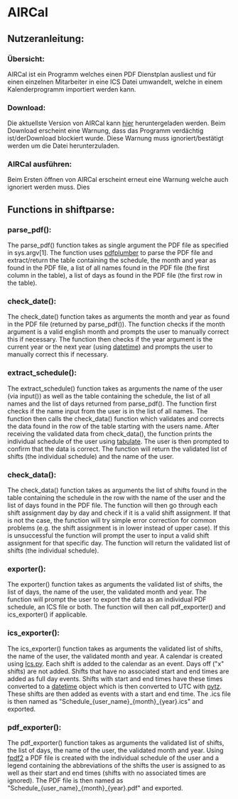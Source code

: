 # AIRCal

## Nutzeranleitung:

### Übersicht:
AIRCal ist ein Programm welches einen PDF Dienstplan ausliest und für einen einzelnen Mitarbeiter in eine ICS Datei umwandelt, welche in einem Kalenderprogramm importiert werden kann.

### Download:
Die aktuellste Version von AIRCal kann [hier](https://github.com/dermetti/AIRCal/releases) heruntergeladen werden.
Beim Download erscheint eine Warnung, dass das Programm verdächtig ist/derDownload blockiert wurde. Diese Warnung muss ignoriert/bestätigt werden um die Datei herunterzuladen.

### AIRCal ausführen:
Beim Ersten öffnen von AIRCal erscheint erneut eine Warnung welche auch ignoriert werden muss. Dies 

## Functions in shiftparse:

### parse_pdf():
The parse_pdf() function takes as single argument the PDF file as specified in sys.argv[1]. The function uses [pdfplumber](https://pypi.org/project/pdfplumber/) to parse the PDF file and extract/return the table containing the schedule, the month and year as found in the PDF file, a list of all names found in the PDF file (the first column in the table), a list of days as found in the PDF file (the first row in the table).

### check_date():
The check_date() function takes as arguments the month and year as found in the PDF file (returned by parse_pdf()). The function checks if the month argument is a valid english month and prompts the user to manually correct this if necessary. The function then checks if the year argument is the current year or the next year (using [datetime](https://docs.python.org/3/library/datetime.html#module-datetime)) and prompts the user to manually correct this if necessary.

### extract_schedule():
The extract_schedule() function takes as arguments the name of the user (via input()) as well as the table containing the schedule, the list of all names and the list of days returned from parse_pdf(). The function first checks if the name input from the user is in the list of all names. The function then calls the check_data() function which validates and corrects the data found in the row of the table starting with the users name.
After receiving the validated data from check_data(), the function prints the individual schedule of the user using [tabulate](https://pypi.org/project/tabulate/). The user is then prompted to confirm that the data is correct. The function will return the validated list of shifts (the individual schedule) and the name of the user.

### check_data():
The check_data() function takes as arguments the list of shifts found in the table containing the schedule in the row with the name of the user and the list of days found in the PDF file. The function will then go through each shift assignment day by day and check if it is a valid shift assignment. If that is not the case, the function will try simple error correction for common problems (e.g. the shift assignment is in lower instead of upper case). If this is unsuccessful the function will prompt the user to input a valid shift assignment for that specific day.
The function will return the validated list of shifts (the individual schedule).

### exporter():
The exporter() function takes as arguments the validated list of shifts, the list of days, the name of the user, the validated month and year. The function will prompt the user to export the data as an individual PDF schedule, an ICS file or both.
The function will then call pdf_exporter() and ics_exporter() if applicable.

### ics_exporter():
The ics_exporter() function takes as arguments the validated list of shifts, the name of the user, the validated month and year. A calendar is created using [Ics.py]( https://pypi.org/project/ics/). Each shift is added to the calendar as an event. Days off ("x" shifts) are not added. Shifts that have no associated start and end times are added as full day events. Shifts with start and end times have these times converted to a [datetime](https://docs.python.org/3/library/datetime.html#module-datetime) object which is then converted to UTC with [pytz](https://pypi.org/project/pytz/). These shifts are then added as events with a start and end time.
The .ics file is then named as "Schedule_{user_name}\_{month}_{year}.ics" and exported.

### pdf_exporter():
The pdf_exporter() function takes as arguments the validated list of shifts, the list of days, the name of the user, the validated month and year. Using [fpdf2]( https://pypi.org/project/fpdf2/) a PDF file is created with the individual schedule of the user and a legend containing the abbreviations of the shifts the user is assigned to as well as their start and end times (shifts with no associated times are ignored).
The PDF file is then named as "Schedule_{user_name}\_{month}_{year}.pdf" and exported.
